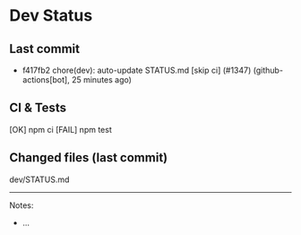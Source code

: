 # Dev Status

## Last commit
- f417fb2 chore(dev): auto-update STATUS.md [skip ci] (#1347) (github-actions[bot], 25 minutes ago)
## CI & Tests
[OK] npm ci
[FAIL] npm test

## Changed files (last commit)
dev/STATUS.md

---
Notes:
- ...
